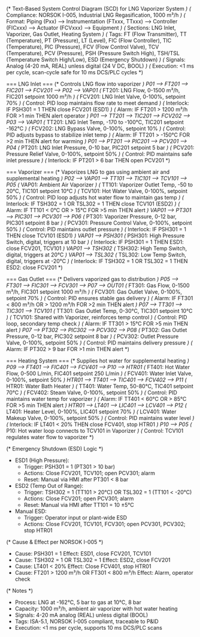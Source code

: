 (* Text-Based System Control Diagram (SCD) for LNG Vaporizer System *)
(* Compliance: NORSOK I-005, Industrial LNG Regasification, 1000 m³/h *)
(* Format: Piping (Pxx) --> Instrumentation (FTxxx, TTxxx) --> Controller (FICxxx) --> Actuator (FCVxxx) --> Equipment *)
(* Sections: LNG Inlet, Vaporizer, Gas Outlet, Heating System *)
(* Tags: FT (Flow Transmitter), TT (Temperature), PT (Pressure), LT (Level), FIC (Flow Controller), TIC (Temperature), PIC (Pressure), FCV (Flow Control Valve), TCV (Temperature), PCV (Pressure), PSH (Pressure Switch High), TSH/TSL (Temperature Switch High/Low), ESD (Emergency Shutdown) *)
(* Signals: Analog (4-20 mA, REAL) unless digital (24 V DC, BOOL) *)
(* Execution: <1 ms per cycle, scan-cycle safe for 10 ms DCS/PLC cycles *)

=== LNG Inlet ===
(* Controls LNG flow into vaporizer *)
P01 --> FT201 --> FIC201 --> FCV201 --> P02 --> VAP01
  (* FT201: LNG Flow, 0-1500 m³/h, FIC201 setpoint 1000 m³/h *)
  (* FCV201: LNG Inlet Valve, 0-100%, setpoint 70% *)
  (* Control: PID loop maintains flow rate to meet demand *)
  (* Interlock: IF PSH301 = 1 THEN close FCV201 (ESD1) *)
  (* Alarm: IF FT201 > 1200 m³/h FOR >1 min THEN alert operator *)
P01 --> TT201 --> TIC201 --> FCV202 --> P03 --> VAP01
  (* TT201: LNG Inlet Temp, -170 to -100°C, TIC201 setpoint -162°C *)
  (* FCV202: LNG Bypass Valve, 0-100%, setpoint 10% *)
  (* Control: PID adjusts bypass to stabilize inlet temp *)
  (* Alarm: IF TT201 > -150°C FOR >2 min THEN alert for warming *)
P01 --> PT201 --> PIC201 --> PCV201 --> P04
  (* PT201: LNG Inlet Pressure, 0-10 bar, PIC201 setpoint 5 bar *)
  (* PCV201: Pressure Relief Valve, 0-100%, setpoint 50% *)
  (* Control: PID maintains safe inlet pressure *)
  (* Interlock: IF PT201 > 6 bar THEN open PCV201 *)

=== Vaporizer ===
(* Vaporizes LNG to gas using ambient air and supplemental heating *)
P02 --> VAP01 --> TT101 --> TIC101 --> TCV101 --> P05
  (* VAP01: Ambient Air Vaporizer *)
  (* TT101: Vaporizer Outlet Temp, -50 to 20°C, TIC101 setpoint 10°C *)
  (* TCV101: Hot Water Valve, 0-100%, setpoint 50% *)
  (* Control: PID loop adjusts hot water flow to maintain gas temp *)
  (* Interlock: IF TSH302 = 1 OR TSL302 = 1 THEN close TCV101 (ESD2) *)
  (* Alarm: IF TT101 < 0°C OR > 15°C FOR >5 min THEN alert *)
VAP01 --> PT301 --> PIC301 --> PCV301 --> P06
  (* PT301: Vaporizer Pressure, 0-12 bar, PIC301 setpoint 8 bar *)
  (* PCV301: Pressure Control Valve, 0-100%, setpoint 50% *)
  (* Control: PID maintains outlet pressure *)
  (* Interlock: IF PSH301 = 1 THEN close TCV101 (ESD1) *)
VAP01 --> PSH301
  (* PSH301: High Pressure Switch, digital, triggers at 10 bar *)
  (* Interlock: IF PSH301 = 1 THEN ESD1: close FCV201, TCV101 *)
VAP01 --> TSH302
  (* TSH302: High Temp Switch, digital, triggers at 20°C *)
VAP01 --> TSL302
  (* TSL302: Low Temp Switch, digital, triggers at -20°C *)
  (* Interlock: IF TSH302 = 1 OR TSL302 = 1 THEN ESD2: close FCV201 *)

=== Gas Outlet ===
(* Delivers vaporized gas to distribution *)
P05 --> FT301 --> FIC301 --> FCV301 --> P07 --> OUT01
  (* FT301: Gas Flow, 0-1500 m³/h, FIC301 setpoint 1000 m³/h *)
  (* FCV301: Gas Outlet Valve, 0-100%, setpoint 70% *)
  (* Control: PID ensures stable gas delivery *)
  (* Alarm: IF FT301 < 800 m³/h OR > 1200 m³/h FOR >2 min THEN alert *)
P07 --> TT301 --> TIC301 --> TCV101
  (* TT301: Gas Outlet Temp, 0-30°C, TIC301 setpoint 10°C *)
  (* TCV101: Shared with Vaporizer, reinforces temp control *)
  (* Control: PID loop, secondary temp check *)
  (* Alarm: IF TT301 > 15°C FOR >5 min THEN alert *)
P07 --> PT302 --> PIC302 --> PCV302 --> P08
  (* PT302: Gas Outlet Pressure, 0-12 bar, PIC302 setpoint 8 bar *)
  (* PCV302: Outlet Pressure Valve, 0-100%, setpoint 50% *)
  (* Control: PID maintains delivery pressure *)
  (* Alarm: IF PT302 > 9 bar FOR >1 min THEN alert *)

=== Heating System ===
(* Supplies hot water for supplemental heating *)
P09 --> FT401 --> FIC401 --> FCV401 --> P10 --> HTR01
  (* FT401: Hot Water Flow, 0-500 L/min, FIC401 setpoint 250 L/min *)
  (* FCV401: Water Inlet Valve, 0-100%, setpoint 50% *)
HTR01 --> TT401 --> TIC401 --> FCV402 --> P11
  (* HTR01: Water Bath Heater *)
  (* TT401: Water Temp, 50-80°C, TIC401 setpoint 70°C *)
  (* FCV402: Steam Valve, 0-100%, setpoint 50% *)
  (* Control: PID maintains water temp for vaporizer *)
  (* Alarm: IF TT401 < 60°C OR > 85°C FOR >5 min THEN alert *)
HTR01 --> LT401 --> LIC401 --> LCV401 --> P12
  (* LT401: Heater Level, 0-100%, LIC401 setpoint 70% *)
  (* LCV401: Water Makeup Valve, 0-100%, setpoint 50% *)
  (* Control: PID maintains water level *)
  (* Interlock: IF LT401 < 20% THEN close FCV401, stop HTR01 *)
P10 --> P05
  (* P10: Hot water loop connects to TCV101 in Vaporizer *)
  (* Control: TCV101 regulates water flow to vaporizer *)

(* Emergency Shutdown (ESD) Logic *)
- ESD1 (High Pressure):
  - Trigger: PSH301 = 1 (PT301 > 10 bar)
  - Actions: Close FCV201, TCV101; open PCV301; alarm
  - Reset: Manual via HMI after PT301 < 8 bar
- ESD2 (Temp Out of Range):
  - Trigger: TSH302 = 1 (TT101 > 20°C) OR TSL302 = 1 (TT101 < -20°C)
  - Actions: Close FCV201; open PCV301; alarm
  - Reset: Manual via HMI after TT101 = 10 ±5°C
- Manual ESD:
  - Trigger: Operator input or plant-wide ESD
  - Actions: Close FCV201, TCV101, FCV301; open PCV301, PCV302; stop HTR01

(* Cause & Effect per NORSOK I-005 *)
- Cause: PSH301 = 1
  Effect: ESD1, close FCV201, TCV101
- Cause: TSH302 = 1 OR TSL302 = 1
  Effect: ESD2, close FCV201
- Cause: LT401 < 20%
  Effect: Close FCV401, stop HTR01
- Cause: FT201 > 1200 m³/h OR FT301 < 800 m³/h
  Effect: Alarm, operator check

(* Notes *)
- Process: LNG at -162°C, 5 bar to gas at 10°C, 8 bar
- Capacity: 1000 m³/h, ambient air vaporizer with hot water heating
- Signals: 4-20 mA analog (REAL) unless digital (BOOL)
- Tags: ISA-5.1, NORSOK I-005 compliant, traceable to P&ID
- Execution: <1 ms per cycle, supports 10 ms DCS/PLC scans
